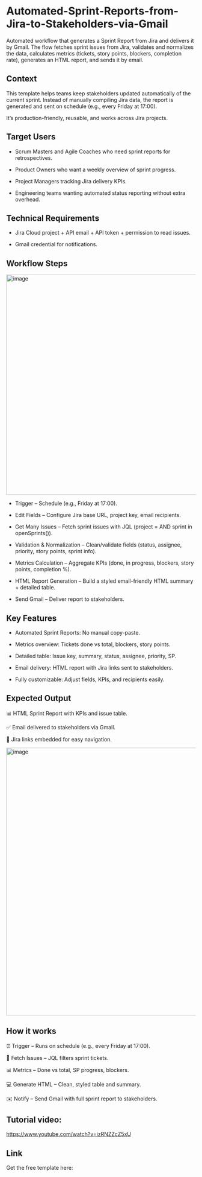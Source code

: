 # Automated-Sprint-Reports-from-Jira-to-Stakeholders-via-Gmail
Automated workflow that generates a Sprint Report from Jira and delivers it by Gmail.  The flow fetches sprint issues from Jira, validates and normalizes the data, calculates metrics (tickets, story points, blockers, completion rate), generates an HTML report, and sends it by email.

## Context
This template helps teams keep stakeholders updated automatically of the current sprint.
Instead of manually compiling Jira data, the report is generated and sent on schedule (e.g., every Friday at 17:00).

It’s production-friendly, reusable, and works across Jira projects.

## Target Users
- Scrum Masters and Agile Coaches who need sprint reports for retrospectives.

- Product Owners who want a weekly overview of sprint progress.

- Project Managers tracking Jira delivery KPIs.

- Engineering teams wanting automated status reporting without extra overhead.

## Technical Requirements
- Jira Cloud project + API email + API token + permission to read issues.

- Gmail credential for notifications.

## Workflow Steps
<img width="1496" height="584" alt="image" src="https://github.com/user-attachments/assets/e9846da5-dc95-48d0-affc-b5395007ab12" />


- Trigger – Schedule (e.g., Friday at 17:00).

- Edit Fields – Configure Jira base URL, project key, email recipients.

- Get Many Issues – Fetch sprint issues with JQL (project = <KEY> AND sprint in openSprints()).

- Validation & Normalization – Clean/validate fields (status, assignee, priority, story points, sprint info).

- Metrics Calculation – Aggregate KPIs (done, in progress, blockers, story points, completion %).

- HTML Report Generation – Build a styled email-friendly HTML summary + detailed table.

- Send Gmail – Deliver report to stakeholders.

## Key Features
- Automated Sprint Reports: No manual copy-paste.

- Metrics overview: Tickets done vs total, blockers, story points.

- Detailed table: Issue key, summary, status, assignee, priority, SP.

- Email delivery: HTML report with Jira links sent to stakeholders.

- Fully customizable: Adjust fields, KPIs, and recipients easily.

## Expected Output
📊 HTML Sprint Report with KPIs and issue table.

✅ Email delivered to stakeholders via Gmail.

🔗 Jira links embedded for easy navigation.


<img width="1486" height="710" alt="image" src="https://github.com/user-attachments/assets/6092b919-e78a-4ff2-826c-b2f12f447440" />

## How it works
⏰ Trigger – Runs on schedule (e.g., every Friday at 17:00).

🧾 Fetch Issues – JQL filters sprint tickets.

📊 Metrics – Done vs total, SP progress, blockers.

💻 Generate HTML – Clean, styled table and summary.

✉️ Notify – Send Gmail with full sprint report to stakeholders.

## Tutorial video:

https://www.youtube.com/watch?v=izRNZZcZ5xU

## Link
Get the free template here:
